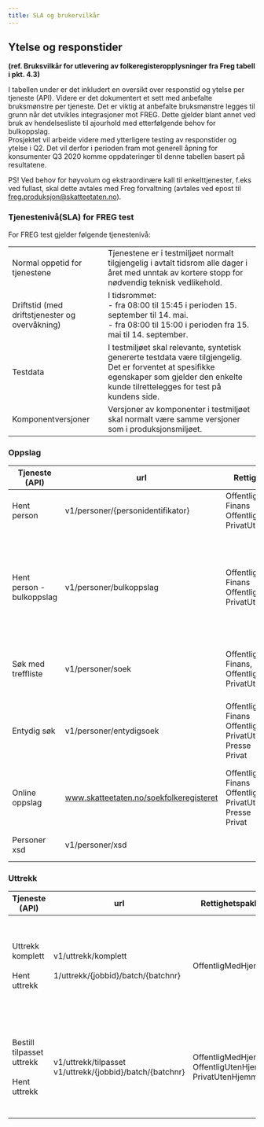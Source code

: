 ```yaml
---
title: SLA og brukervilkår
---
```


## Ytelse og responstider 
**(ref. Bruksvilkår for utlevering av folkeregisteropplysninger fra Freg tabell i pkt. 4.3)**

I tabellen under er det inkludert en oversikt over responstid og ytelse per tjeneste (API). Videre er det dokumentert et sett med anbefalte bruksmønstre per tjeneste. Det er viktig at anbefalte bruksmønstre legges til grunn når det utvikles integrasjoner mot FREG. Dette gjelder blant annet ved bruk av hendelsesliste til ajourhold med etterfølgende behov for bulkoppslag.      
Prosjektet vil arbeide videre med ytterligere testing av responstider og ytelse i Q2. Det vil derfor i perioden fram mot generell åpning for konsumenter Q3 2020 komme oppdateringer til denne tabellen basert på resultatene. 

PS! Ved behov for høyvolum og ekstraordinære kall til enkelttjenester, f.eks ved fullast, skal dette avtales med Freg forvaltning (avtales ved epost til freg.produksjon@skatteetaten.no).

### Tjenestenivå(SLA) for FREG test
For FREG test gjelder følgende tjenestenivå:

|              |               |
| ------------ | ------------- |
|Normal oppetid for tjenestene|Tjenestene er i testmiljøet normalt tilgjengelig i avtalt tidsrom alle dager i året med unntak av kortere stopp for nødvendig teknisk vedlikehold.|
|Driftstid (med driftstjenester og overvåkning)|I tidsrommet: <br>                                                                   - fra 08:00 til 15:45 i perioden 15. september til 14. mai. <br> - fra 08:00 til 15:00 i perioden fra 15. mai til 14. september.|
|Testdata|I testmiljøet skal relevante, syntetisk genererte testdata være tilgjengelig. Det er forventet at spesifikke egenskaper som gjelder den enkelte kunde tilrettelegges for test på kundens side.|
|Komponentversjoner|Versjoner av komponenter i testmiljøet skal normalt være samme versjoner som i produksjonsmiljøet.|

### Oppslag
| Tjeneste (API) | url | Rettighetspakker | Forventet responstid | Bruksmønster |
| -------------- | --- | ---------------- | -------------------- | ------------ |
| Hent person | v1/personer/{personidentifikator}  | OffentligMedHjemmel <br> Finans <br> OffentligUtenHjemmel <br> PrivatUtenHjemmel | < 500 ms| Benyttes for enkeltoppslag, eks direkte fra et fagsystem.|
| Hent person - bulkoppslag | v1/personer/bulkoppslag | OffentligMedHjemmel <br> Finans<br>  OffentligUtenHjemmel<br> PrivatUtenHjemmel | < 10 s| Benyttes dersom en skal slå opp på mer enn en person, eks relasjonene til en tidligere hentet person eller endrede personer på hendelsesliste. <br> Merk at responstiden øker sammen med antall oppslag i kallet.|
| Søk med treffliste | v1/personer/soek | OffentligMedHjemmel <br> Finans, OffentligUtenHjemmel<br> PrivatUtenHjemmel | < 2 s | Søk med mer enn et treff. Etterfølges av bulkoppslag på identifikasjonsnummer i treffliste |
| Entydig søk | v1/personer/entydigsoek | OffentligMedHjemmel<br> Finans<br> OffentligUtenHjemmel<br> PrivatUtenHjemmel<br> Presse<br> Privat | < 2 s | Dersom en ikke kjenner fnr/dnr eller ikke har tilgang til tjenesten personer/hent vil entydig søk være alternativet. |
| Online oppslag | www.skatteetaten.no/soekfolkeregisteret| OffentligMedHjemmel<br> Finans<br> OffentligUtenHjemmel<br> PrivatUtenHjemmel<br> Presse<br> Privat| ikke spesifisert | Innlogget onlinetjeneste som erstatter dagens søk på personer via Infotorg|
| Personer xsd | v1/personer/xsd|   | < 500 ms| Gir gjeldende XSD-dokument for personopplysninger.|

### Uttrekk

| Tjeneste (API) | url | Rettighetspakker | Forventet responstid | Bruksmønster |
| -------------- | --- | ---------------- | -------------------- | ------------ |
| Uttrekk komplett <br><br>Hent uttrekk | v1/uttrekk/komplett <br><br> 1/uttrekk/{jobbid}/batch/{batchnr} | OffentligMedHjemmel | Sammensatt: <br> Hent, batch <br> Bulkoppslag <br> < 10 s bulkoppslag | Bestilling av uttrekk på personer som møter angitte kriterier (f.eks. bostedskommune, fødselsår, personstatus, statsborgerskap, sivilstand, o.l.).|
| Bestill tilpasset uttrekk <br><br> Hent uttrekk <br> | v1/uttrekk/tilpasset <br> v1/uttrekk/{jobbid}/batch/{batchnr} | OffentligMedHjemmel<br> OffentligUtenHjemmel<br> PrivatUtenHjemmel| Sammensatt: <br> * -Hent, batch <br> * -Bulkoppslag <br> < 10 s bulkoppslag | Bestilling av uttrekk på personer som møter angitte kriterier (f.eks. bostedskommune, fødselsår, personstatus, statsborgerskap, sivilstand, o.l.).|
